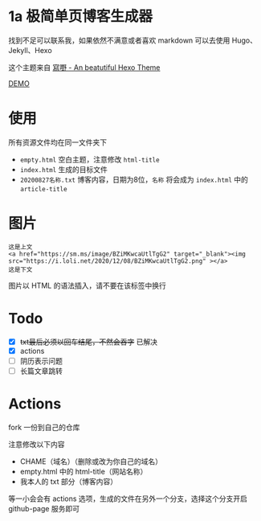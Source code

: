 # 1a 极简单页博客生成器

找到不足可以联系我，如果依然不满意或者喜欢 markdown 可以去使用 Hugo、Jekyll、Hexo

这个主题来自 [寫嘢 - An beatutiful Hexo Theme](https://github.com/eatradish/Seje)

[DEMO](https://blog.cccc.press)

# 使用

所有资源文件均在同一文件夹下

- `empty.html` 空白主题，注意修改 `html-title`
- `index.html` 生成的目标文件
- `20200827名称.txt` 博客内容，日期为8位，`名称` 将会成为 `index.html` 中的 `article-title` 


# 图片

```
这是上文
<a href="https://sm.ms/image/BZiMKwcaUtlTgG2" target="_blank"><img src="https://i.loli.net/2020/12/08/BZiMKwcaUtlTgG2.png" ></a>
这是下文
```

图片以 HTML 的语法插入，请不要在该标签中换行

# Todo

- [x] ~~txt最后必须以回车结尾，不然会吞字~~ 已解决
- [x] actions
- [ ] 阴历表示问题
- [ ] 长篇文章跳转

# Actions

fork 一份到自己的仓库

注意修改以下内容

- CHAME（域名）（删除或改为你自己的域名）
- empty.html 中的 html-title（网站名称）
- 我本人的 txt 部分（博客内容）

等一小会会有 actions 选项，生成的文件在另外一个分支，选择这个分支开启 github-page 服务即可

